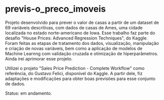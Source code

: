 # previs-o_preco_imoveis

Projeto desenvolvido para prever o valor de casas a partir de um dataset de 69 variáveis descritivas, com dados de casas de Ames, uma cidade localizada no estado norte-americano de Iowa. Esse trabalho faz parte do desafio "House Prices: Advanced Regression Techniques", do Kaggle. Foram feitas as etapas de tratamento dos dados, visualização, manipulação e criação de novas variáveis, bem como a aplicação de modelos de Machine Learnng com validação cruzada e otimização de hiperparâmetros. Ainda irei aprimorar esse projeto.

Utilizei o projeto "Sales Price Prediction - Complete Workflow" como referência, do Gustavo Felici, disponível do Kaggle. A partir dele, fiz adaptações e modificações para obter boas previsões para esse conjunto de dados.

Status: em andamento.
